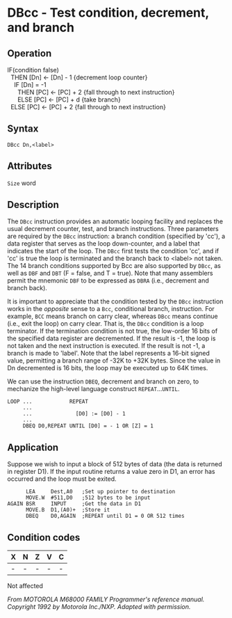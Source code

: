# DBcc - Test condition, decrement, and branch

## Operation
IF(condition false)<br/>
&nbsp;&nbsp;THEN [Dn] ← [Dn] - 1 {decrement loop counter}<br/>
&nbsp;&nbsp;&nbsp;&nbsp;IF [Dn] = -1<br/>
&nbsp;&nbsp;&nbsp;&nbsp;&nbsp;&nbsp;THEN [PC] ← [PC] + 2 {fall through to next instruction}<br/>
&nbsp;&nbsp;&nbsp;&nbsp;&nbsp;&nbsp;ELSE [PC] ← [PC] + d {take branch}<br/>
&nbsp;&nbsp;ELSE [PC] ← [PC] + 2 {fall through to next instruction}<br/>

## Syntax
```assembly
DBcc Dn,<label>
```
## Attributes
`Size` word

## Description
The `DBcc` instruction provides an automatic looping facility and replaces the usual decrement counter, test, and branch instructions. Three parameters are required by the `DBcc` instruction: a branch condition (specified by 'cc'), a data register that serves as the loop down-counter, and a label that indicates the start of the loop. The `DBcc` first tests the condition 'cc', and if 'cc' is true the loop is terminated and the branch back to \<label\> not taken. The 14 branch conditions supported by Bcc are also supported by `DBcc`, as well as `DBF` and `DBT` (F = false, and T = true). Note that many assemblers permit the mnemonic `DBF` to be expressed as `DBRA` (i.e., decrement and branch back).

It is important to appreciate that the condition tested by the `DBcc` instruction works in the *opposite* sense to a `Bcc`, conditional branch, instruction. For example, `BCC` means branch on carry clear, whereas `DBcc` means continue (i.e., exit the loop) on carry clear. That is, the `DBcc` condition is a loop terminator. If the termination condition is not true, the low-order 16 bits of the specified data register are decremented. If the result is -1, the loop is not taken and the next instruction is executed. If the result is not -1, a branch is made to 'label'. Note that the label represents a 16-bit signed value, permitting a branch range of -32K to +32K bytes. Since the value in Dn decremented is 16 bits, the loop may be executed up to 64K times.

We can use the instruction `DBEQ`, decrement and branch on zero, to mechanize the high-level language construct `REPEAT`...`UNTIL`.

```
LOOP ...            REPEAT
     ...
     ...              [D0] := [D0] - 1
     ...
     DBEQ D0,REPEAT UNTIL [D0] = - 1 OR [Z] = 1
```

## Application
Suppose we wish to input a block of 512 bytes of data (the data is returned in register D1). If the input routine returns a value zero in D1, an error has occurred and the loop must be exited.

```assembly
      LEA     Dest,A0   ;Set up pointer to destination
      MOVE.W  #511,D0   ;512 bytes to be input
AGAIN BSR     INPUT     ;Get the data in D1
      MOVE.B  D1,(A0)+  ;Store it
      DBEQ    D0,AGAIN  ;REPEAT until D1 = 0 OR 512 times
```

## Condition codes
|X|N|Z|V|C|
|--|--|--|--|--|
|-|-|-|-|-|

Not affected

*From MOTOROLA M68000 FAMILY Programmer's reference manual. Copyright 1992 by Motorola Inc./NXP. Adapted with permission.*